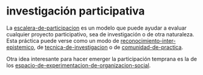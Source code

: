 # investigación participativa

La [escalera-de-participacion](escalera-de-participacion.md) es un modelo que puede ayudar a evaluar cualquier proyecto participativo, sea de investigación o de otra naturaleza. Esta práctica puede verse como un modo de [reconocimiento-inter-epistemico](reconocimiento-inter-epistemico.md), de [tecnica-de-investigacion](tecnica-de-investigacion.md) o de [comunidad-de-practica](comunidad-de-practica.md).

Otra idea interesante para hacer emerger la participación temprana es la de los [espacio-de-experimentacion-de-organizacion-social](espacio-de-experimentacion-de-organizacion-social.md).
